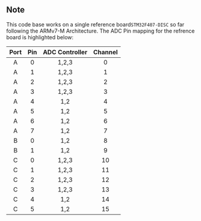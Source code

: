 ## Note 

This code base works on a single reference board`STM32F407-DISC` so far following the ARMv7-M Architecture. The ADC Pin mapping for the refrence board is highlighted below:


| Port | Pin | ADC Controller | Channel |
|:---:|:---:|:---: |:---:|
| A | 0 | 1,2,3 | 0
| A | 1 | 1,2,3 | 1
| A | 2 | 1,2,3 | 2
| A | 3 | 1,2,3 | 3
| A | 4 | 1,2 | 4
| A | 5 | 1,2 | 5
| A | 6 | 1,2 | 6
| A | 7 | 1,2 | 7
| B | 0 | 1,2 | 8
| B | 1 | 1,2 | 9
| C | 0 | 1,2,3 | 10
| C | 1 | 1,2,3 | 11
| C | 2 | 1,2,3 | 12
| C | 3 | 1,2,3 | 13
| C | 4 | 1,2 | 14
| C | 5 | 1,2 | 15

